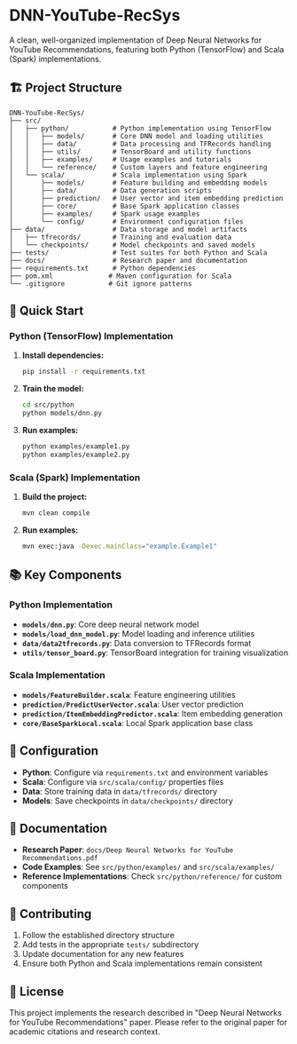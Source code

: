 # DNN-YouTube-RecSys

A clean, well-organized implementation of Deep Neural Networks for YouTube Recommendations, featuring both Python (TensorFlow) and Scala (Spark) implementations.

## 🏗️ Project Structure

```
DNN-YouTube-RecSys/
├── src/
│   ├── python/           # Python implementation using TensorFlow
│   │   ├── models/       # Core DNN model and loading utilities
│   │   ├── data/         # Data processing and TFRecords handling
│   │   ├── utils/        # TensorBoard and utility functions
│   │   ├── examples/     # Usage examples and tutorials
│   │   └── reference/    # Custom layers and feature engineering
│   └── scala/            # Scala implementation using Spark
│       ├── models/       # Feature building and embedding models
│       ├── data/         # Data generation scripts
│       ├── prediction/   # User vector and item embedding prediction
│       ├── core/         # Base Spark application classes
│       ├── examples/     # Spark usage examples
│       └── config/       # Environment configuration files
├── data/                 # Data storage and model artifacts
│   ├── tfrecords/        # Training and evaluation data
│   └── checkpoints/      # Model checkpoints and saved models
├── tests/                # Test suites for both Python and Scala
├── docs/                 # Research paper and documentation
├── requirements.txt      # Python dependencies
├── pom.xml              # Maven configuration for Scala
└── .gitignore           # Git ignore patterns
```

## 🚀 Quick Start

### Python (TensorFlow) Implementation

1. **Install dependencies:**
   ```bash
   pip install -r requirements.txt
   ```

2. **Train the model:**
   ```bash
   cd src/python
   python models/dnn.py
   ```

3. **Run examples:**
   ```bash
   python examples/example1.py
   python examples/example2.py
   ```

### Scala (Spark) Implementation

1. **Build the project:**
   ```bash
   mvn clean compile
   ```

2. **Run examples:**
   ```bash
   mvn exec:java -Dexec.mainClass="example.Example1"
   ```

## 📚 Key Components

### Python Implementation
- **`models/dnn.py`**: Core deep neural network model
- **`models/load_dnn_model.py`**: Model loading and inference utilities
- **`data/data2tfrecords.py`**: Data conversion to TFRecords format
- **`utils/tensor_board.py`**: TensorBoard integration for training visualization

### Scala Implementation
- **`models/FeatureBuilder.scala`**: Feature engineering utilities
- **`prediction/PredictUserVector.scala`**: User vector prediction
- **`prediction/ItemEmbeddingPredictor.scala`**: Item embedding generation
- **`core/BaseSparkLocal.scala`**: Local Spark application base class

## 🔧 Configuration

- **Python**: Configure via `requirements.txt` and environment variables
- **Scala**: Configure via `src/scala/config/` properties files
- **Data**: Store training data in `data/tfrecords/` directory
- **Models**: Save checkpoints in `data/checkpoints/` directory

## 📖 Documentation

- **Research Paper**: `docs/Deep Neural Networks for YouTube Recommendations.pdf`
- **Code Examples**: See `src/python/examples/` and `src/scala/examples/`
- **Reference Implementations**: Check `src/python/reference/` for custom components

## 🤝 Contributing

1. Follow the established directory structure
2. Add tests in the appropriate `tests/` subdirectory
3. Update documentation for any new features
4. Ensure both Python and Scala implementations remain consistent

## 📄 License

This project implements the research described in "Deep Neural Networks for YouTube Recommendations" paper. Please refer to the original paper for academic citations and research context.
